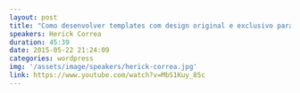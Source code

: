 ```yaml
---
layout: post
title: "Como desenvolver templates com design original e exclusivo para WP"
speakers: Herick Correa
duration: 45:39
date: 2015-05-22 21:24:09
categories: wordpress
img: '/assets/image/speakers/herick-correa.jpg'
link: https://www.youtube.com/watch?v=MbS1Kuy_85c
---
```

